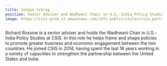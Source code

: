 ```yaml
---
title: Jacque Schrag
position: Senior Adviser and Wadhwani Chair in U.S.-India Policy Studies
image: https://csis-prod.s3.amazonaws.com/s3fs-public/styles/csis_portrait/public/contributor/5Rossow.jpg?itok=IT3354te
---
```


Richard Rossow is a senior adviser and holds the Wadhwani Chair in U.S.-India Policy Studies at CSIS. In this role he helps frame and shape policies to promote greater business and economic engagement between the two countries. He joined CSIS in 2014, having spent the last 16 years working in a variety of capacities to strengthen the partnership between the United States and India.
